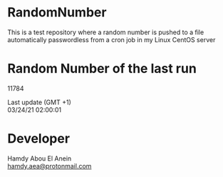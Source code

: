# RandomNumber    
This is a test repository where a random number is pushed to a file automatically passwordless from a cron job in my Linux CentOS server    
# Random Number of the last run   
11784
      
Last update (GMT +1)    
03/24/21 02:00:01
# Developer    
Hamdy Abou El Anein   
hamdy.aea@protonmail.com
